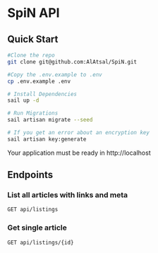 # SpiN API



## Quick Start

``` bash
#Clone the repo
git clone git@github.com:AlAtsal/SpiN.git

#Copy the .env.example to .env
cp .env.example .env

# Install Dependencies
sail up -d

# Run Migrations
sail artisan migrate --seed

# If you get an error about an encryption key
sail artisan key:generate
```
Your application must be ready in http://localhost
## Endpoints

### List all articles with links and meta
``` bash
GET api/listings
```
### Get single article
``` bash
GET api/listings/{id}
```